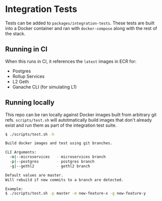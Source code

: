 # Integration Tests

Tests can be added to `packages/integration-tests`. These tests are built into a
Docker container and ran with `docker-compose` along with the rest of the stack.

## Running in CI

When this runs in CI, it references the `latest` images in ECR for:
* Postgres
* Rollup Services
* L2 Geth
* Ganache CLI (for simulating L1)

## Running locally

This repo can be ran locally against Docker images built from arbitrary git
refs. `scripts/test.sh` will autotmatically build images that don't already
exist and run them as part of the integration test suite.

```bash
$ ./scripts/test.sh -h

Build docker images and test using git branches.

CLI Arguments:
  -m|--microservices   - microservices branch
  -p|--postgres        - postgres branch
  -g|--gethl2          - gethl2 branch

Default values are master.
Will rebuild if new commits to a branch are detected.

Example:
$ ./scripts/test.sh -p master -m new-feature-x -g new-feature-y
```
